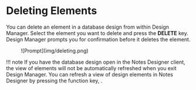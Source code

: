 # Deleting Elements

You can delete an element in a database design from within Design Manager. Select the element you want to delete and press the **DELETE** key. Design Manager prompts you for confirmation before it deletes the element.
<figure markdown="1">
  ![Prompt](img/deleting.png)
</figure>

!!! note
    If you have the database design open in the Notes Designer client, the view of elements will not be automatically refreshed when you exit Design Manager. You can refresh a view of design elements in Notes Designer by pressing the function key, <F9>.